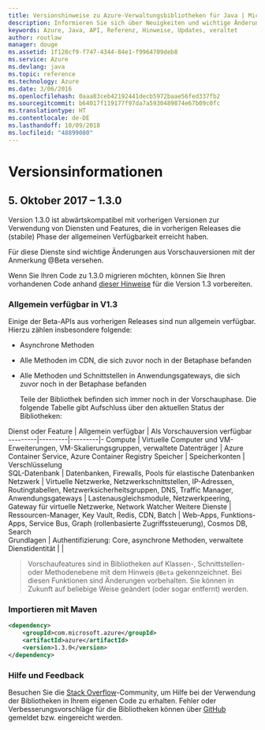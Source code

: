 ```yaml
---
title: Versionshinweise zu Azure-Verwaltungsbibliotheken für Java | Microsoft-Dokumentation
description: Informieren Sie sich über Neuigkeiten und wichtige Änderungen in den Azure-Verwaltungsbibliotheken für Java.
keywords: Azure, Java, API, Referenz, Hinweise, Updates, veraltet
author: routlaw
manager: douge
ms.assetid: 1f128cf9-f747-4344-84e1-f9964709deb8
ms.service: Azure
ms.devlang: java
ms.topic: reference
ms.technology: Azure
ms.date: 3/06/2016
ms.openlocfilehash: 0aaa83ceb42192441decb5972baae56fed337fb2
ms.sourcegitcommit: b64017f119177f97da7a5930489874e67b09c0fc
ms.translationtype: HT
ms.contentlocale: de-DE
ms.lasthandoff: 10/09/2018
ms.locfileid: "48899080"
---
```

# <a name="release-notes"></a>Versionsinformationen 

## <a name="october-5-2017---130"></a>5. Oktober 2017 – 1.3.0 

Version 1.3.0 ist abwärtskompatibel mit vorherigen Versionen zur Verwendung von Diensten und Features, die in vorherigen Releases die (stabile) Phase der allgemeinen Verfügbarkeit erreicht haben.

Für diese Dienste sind wichtige Änderungen aus Vorschauversionen mit der Anmerkung @Beta versehen.

Wenn Sie Ihren Code zu 1.3.0 migrieren möchten, können Sie Ihren vorhandenen Code anhand [dieser Hinweise](https://github.com/Azure/azure-sdk-for-java/blob/master/notes/prepare-for-1.3.0.md) für die Version 1.3 vorbereiten.

### <a name="generally-availabile-in-v13"></a>Allgemein verfügbar in V1.3

Einige der Beta-APIs aus vorherigen Releases sind nun allgemein verfügbar. Hierzu zählen insbesondere folgende:

- Asynchrone Methoden
- Alle Methoden im CDN, die sich zuvor noch in der Betaphase befanden
- Alle Methoden und Schnittstellen in Anwendungsgateways, die sich zuvor noch in der Betaphase befanden

  Teile der Bibliothek befinden sich immer noch in der Vorschauphase. Die folgende Tabelle gibt Aufschluss über den aktuellen Status der Bibliotheken:

Dienst oder Feature | Allgemein verfügbar | Als Vorschauversion verfügbar 
---------|---------|---------|-
Compute  | Virtuelle Computer und VM-Erweiterungen, VM-Skalierungsgruppen, verwaltete Datenträger   | Azure Container Service, Azure Container Registry 
Speicher   |  Speicherkonten       |    Verschlüsselung     
SQL-Datenbank  | Datenbanken, Firewalls, Pools für elastische Datenbanken              
Netzwerk    |  Virtuelle Netzwerke, Netzwerkschnittstellen, IP-Adressen, Routingtabellen, Netzwerksicherheitsgruppen, DNS, Traffic Manager, Anwendungsgateways  |    Lastenausgleichsmodule, Netzwerkpeering, Gateway für virtuelle Netzwerke, Network Watcher 
Weitere Dienste    |  Ressourcen-Manager, Key Vault, Redis, CDN, Batch       |  Web-Apps, Funktions-Apps, Service Bus, Graph (rollenbasierte Zugriffssteuerung), Cosmos DB, Search  
Grundlagen     |   Authentifizierung: Core, asynchrone Methoden, verwaltete Dienstidentität      |      |

> Vorschaufeatures sind in Bibliotheken auf Klassen-, Schnittstellen- oder Methodenebene mit dem Hinweis `@Beta` gekennzeichnet. Bei diesen Funktionen sind Änderungen vorbehalten. Sie können in Zukunft auf beliebige Weise geändert (oder sogar entfernt) werden.

### <a name="import-with-maven"></a>Importieren mit Maven

```XML
<dependency>
    <groupId>com.microsoft.azure</groupId>
    <artifactId>azure</artifactId>
    <version>1.3.0</version>
</dependency>
```

### <a name="get-help-and-give-feedback"></a>Hilfe und Feedback

Besuchen Sie die [Stack Overflow](http://stackoverflow.com/questions/tagged/azure-java-sdk)-Community, um Hilfe bei der Verwendung der Bibliotheken in Ihrem eigenen Code zu erhalten. Fehler oder Verbesserungsvorschläge für die Bibliotheken können über [GitHub](https://github.com/Azure/azure-sdk-for-java/issues) gemeldet bzw. eingereicht werden.



